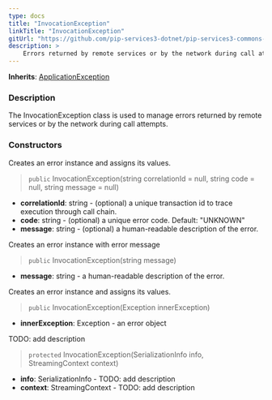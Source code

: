 ```yaml
---
type: docs
title: "InvocationException"
linkTitle: "InvocationException"
gitUrl: "https://github.com/pip-services3-dotnet/pip-services3-commons-dotnet"
description: >
    Errors returned by remote services or by the network during call attempts.
---
```


**Inherits**: [ApplicationException](../application_exception)

### Description

The InvocationException class is used to manage errors returned by remote services or by the network during call attempts.

### Constructors
Creates an error instance and assigns its values.

> `public` InvocationException(string correlationId = null, string code = null, string message = null)

- **correlationId**: string - (optional) a unique transaction id to trace execution through call chain.
- **code**: string - (optional) a unique error code. Default: "UNKNOWN"
- **message**: string - (optional) a human-readable description of the error.


Creates an error instance with error message

> `public` InvocationException(string message)

- **message**: string - a human-readable description of the error.


Creates an error instance and assigns its values.

> `public` InvocationException(Exception innerException)

- **innerException**: Exception - an error object


TODO: add description

> `protected` InvocationException(SerializationInfo info, StreamingContext context)

- **info**: SerializationInfo - TODO: add description
- **context**: StreamingContext - TODO: add description
